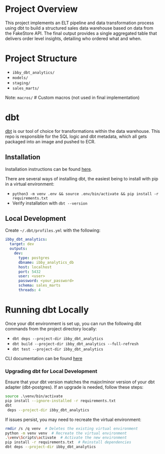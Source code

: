 # Project Overview

This project implements an ELT pipeline and data transformation process using dbt to build a structured sales data warehouse based on data from the FakeStore API. 
The final output provides a single aggregated table that delivers order level insights, detailing who ordered what and when.

# Project Structure
* `ibby_dbt_analytics/`
* `models/`
* `staging/` 
* `sales_marts/`

Note: 
`macros/`  # Custom macros (not used in final implementation)

# dbt

[dbt](https://docs.getdbt.com/docs/introduction) is our tool of choice for transformations within the data warehouse. This repo is responsible for the SQL logic and dbt metadata, which all gets packaged into an image and pushed to ECR.

## Installation

Installation instructions can be found [here](https://docs.getdbt.com/docs/core/installation).

There are several ways of installing dbt, the easiest being to install with pip in a virtual environment:
* `python3 -m venv .env && source .env/bin/activate && pip install -r requirements.txt`
* Verify installation with `dbt --version`

## Local Development

Create `~/.dbt/profiles.yml` with the following:
```yaml
ibby_dbt_analytics:
  target: dev
  outputs:
    dev:
      type: postgres
      dbname: ibby_analytics_db
      host: localhost
      port: 5432
      user: <user>
      password: <your_password>
      schema: sales_marts
      threads: 4
```

# Running dbt Locally

Once your dbt environment is set up, you can run the following dbt commands from the project directory locally:
* `dbt deps --project-dir ibby_dbt_analytics`
* `dbt build --project-dir ibby_dbt_analytics --full-refresh`
* `dbt test --project-dir ibby_dbt_analytics`

CLI documentation can be found [here](https://docs.getdbt.com/reference/dbt-commands)

### Upgrading dbt for Local Development
Ensure that your dbt version matches the major/minor version of your dbt adapter (dbt-postgres). If an upgrade is needed, follow these steps:

```sh
source .\venv/bin/activate
pip install --ignore-installed -r requirements.txt
dbt
 deps --project-dir ibby_dbt_analytics
```
If issues persist, you may need to recreate the virtual environment:

```sh
rmdir /s /q venv  # Deletes the existing virtual environment
python -m venv venv  # Recreate the virtual environment
.\venv\Scripts\activate  # Activate the new environment
pip install -r requirements.txt  # Reinstall dependencies
dbt deps --project-dir ibby_dbt_analytics
```
